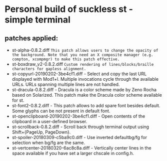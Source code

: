 Personal build of suckless st - simple terminal
===============================================

patches applied:
----------------

- st-alpha-0.8.2.diff
`This patch allows users to change the opacity of the background. Note that you need an X composite manager (e.g. compton, xcompmgr) to make this patch effective.`
- st-boxdraw_v2-0.8.2.diff
`Custom rendering of lines/blocks/braille characters for gapless alignment.`
- st-copyurl-20190202-3be4cf1.diff        - Select and copy the last URL displayed with Mod1+l. Multiple invocations cycle through the available URLs. URLs spanning multiple lines are not handled.
- st-dracula-0.8.2.diff                   - Dracula is a color scheme made by Zeno Rocha based on Solarized. This patch make the Dracula color scheme available for st.
- st-font2-0.8.2.diff                     - This patch allows to add spare font besides default. Some glyphs can be not present in default font.
- st-openclipboard-20190202-3be4cf1.diff  - Open contents of the clipboard in a user-defined browser.
- st-scrollback-0.8.2.diff                - Scroll back through terminal output using Shift+{PageUp, PageDown}.
- st-spoiler-20180309-c5ba9c0.diff        - Use inverted defaultbg/fg for selection when bg/fg are the same.
- st-vertcenter-20180320-6ac8c8a.diff     - Vertically center lines in the space available if you have set a larger chscale in config.h.

